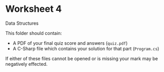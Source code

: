 # Worksheet 4
Data Structures

This folder should contain:

* A PDF of your final quiz score and answers (`quiz.pdf`)
* A C-Sharp file which contains your solution for that part (`Program.cs`)

If either of these files cannot be opened or is missing your mark may be negatively effected.
